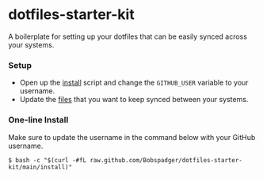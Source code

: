 # dotfiles-starter-kit
A boilerplate for setting up your dotfiles that can be easily synced across your systems.

### Setup

- Open up the [install](https://github.com/gjunkie/dotfiles-starter-kit/blob/main/install) script and change the `GITHUB_USER` variable to your username.
- Update the [files](https://github.com/gjunkie/dotfiles-starter-kit/blob/main/opt/files) that you want to keep synced between your systems.

### One-line Install

Make sure to update the username in the command below with your GitHub username.

```
$ bash -c "$(curl -#fL raw.github.com/Bobspadger/dotfiles-starter-kit/main/install)"
```
